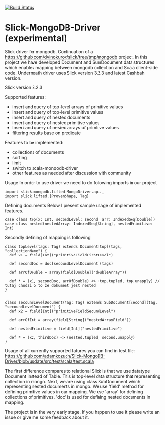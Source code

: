 [![Build Status](https://travis-ci.org/adamkozuch/Slick-MongoDB-Driver.svg?branch=master)](https://travis-ci.org/adamkozuch/Slick-MongoDB-Driver)
# Slick-MongoDB-Driver (experimental)
Slick driver for mongodb. Continuation of a https://github.com/dvinokurov/slick/tree/tmp/mongodb project.
In this project we have developed Document and SumDocument data structures which enables mapping between mongodb collection and  Scala client-side code.
Underneath driver uses Slick version 3.2.3 and latest Cashbah version.

Slick version  3.2.3

Supported features: 
  - insert and query of top-level arrays of primitive values
  - insert and query of top-level primitive values
  - insert and query of nested documents
  - insert and query of nested primitive values
  - insert and query of nested arrays of primitive values
  - filtering results base on predicate

Features to be implemented:
  - collections of documents
  - sorting 
  - limit 
  - switch to scala-mongodb-driver
  - other features as needed after discussion with community

Usage
In order to use driver we need to do following imports in our project
```
import slick.mongodb.lifted.MongoDriver.api._
import slick.lifted.{ProvenShape, Tag}
```
Defining documents
Below I present sample usage of implemented features.
```
case class top(x: Int, secondLevel: second, arr: IndexedSeq[Double])
case class nested(nestedArray: IndexedSeq[String], nestedPrimitive: Int)
```
Secondly defining of mapping is following
```
class topLevel(tags: Tag) extends Document[top](tags, "collectionName") {
  def x1 = field[Int]("primitiveFieldFirstLevel")

  def secondDoc = doc[secoundLevelDocument](tags)

  def arrOfDouble = array(field[Double]("doubleArray"))

  def * = (x1, secondDoc, arrOfDouble) <> (top.tupled, top.unapply) // tutaj chodzi o to że dokument jest nested
}


class secoundLevelDocument(tag: Tag) extends SubDocument[second](tag, "secoundLevelDocument") {
  def x2 = field[Int]("primitiveFieldSecundLevel")  

  def arrOfInt = array(field[String]("nestedArrayField"))

  def nestedPrimitive = field[Int]("nestedPrimitive")

  def * = (x2, thirdDoc) <> (nested.tupled, second.unapply)
}
```
Usage of all currently supported fatures you can find in test file: https://github.com/adamkozuch/Slick-MongoDB-Driver/blob/update/src/test/scala/test.scala

The first difference compares to relational Slick is that we use datatype Document instead of Table. This is top-level
data structure that representing collection in mongo. Next, we are using class SubDocument which representing nested documents in mongo. We use 'field' method for defining primitive values in our mapping. 
We use 'array' for defining collections of primitives. 'doc' is used for defining nested documents in mapping.

The project is in the very early stage. If you happen to use it please write an issue or give me some feedback about it.